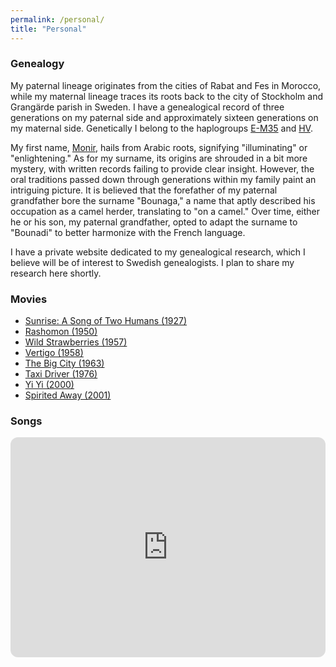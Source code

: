 ```yaml
---
permalink: /personal/
title: "Personal"
---
```


### Genealogy

My paternal lineage originates from the cities of Rabat and Fes in Morocco, while my maternal lineage traces its roots back to the city of Stockholm and Grangärde parish in Sweden. I have a genealogical record of three generations on my paternal side and approximately sixteen generations on my maternal side. Genetically I belong to the haplogroups [E-M35](https://en.wikipedia.org/wiki/Haplogroup_E-M35) and [HV](https://en.wikipedia.org/wiki/Haplogroup_HV). 

My first name, [Monir](https://en.wikipedia.org/wiki/Munir), hails from Arabic roots, signifying "illuminating" or "enlightening." As for my surname, its origins are shrouded in a bit more mystery, with written records failing to provide clear insight. However, the oral traditions passed down through generations within my family paint an intriguing picture. It is believed that the forefather of my paternal grandfather bore the surname "Bounaga," a name that aptly described his occupation as a camel herder, translating to "on a camel." Over time, either he or his son, my paternal grandfather, opted to adapt the surname to "Bounadi" to better harmonize with the French language.

I have a private website dedicated to my genealogical research, which I believe will be of interest to Swedish genealogists. I plan to share my research here shortly.

### Movies

- [Sunrise: A Song of Two Humans (1927)](https://en.wikipedia.org/wiki/Sunrise:_A_Song_of_Two_Humans)
- [Rashomon (1950)](https://en.wikipedia.org/wiki/Rashomon)
- [Wild Strawberries (1957)](https://en.wikipedia.org/wiki/Wild_Strawberries_(film))
- [Vertigo (1958)](https://en.wikipedia.org/wiki/Vertigo_(film))
- [The Big City (1963)](https://en.wikipedia.org/wiki/Mahanagar)
- [Taxi Driver (1976)](https://en.wikipedia.org/wiki/Taxi_Driver)
- [Yi Yi (2000)](https://en.wikipedia.org/wiki/Yi_Yi)
- [Spirited Away (2001)](https://en.wikipedia.org/wiki/Spirited_Away)

### Songs

<iframe style="border-radius:12px" src="https://open.spotify.com/embed/playlist/2B3VJIfNc7ZZ6py9SsbpqS?utm_source=generator" width="100%" height="352" frameBorder="0" allowfullscreen="" allow="autoplay; clipboard-write; encrypted-media; fullscreen; picture-in-picture" loading="lazy"></iframe>
